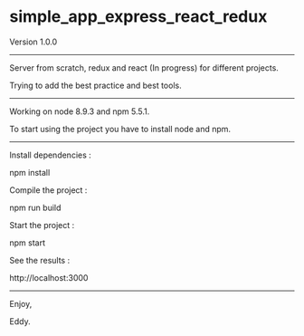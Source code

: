 # simple_app_express_react_redux

Version 1.0.0

---------------------

Server from scratch, redux and react (In progress) for different projects.

Trying to add the best practice and best tools.

---------------------

Working on node 8.9.3 and npm 5.5.1.

To start using the project you have to install node and npm.

---------------------

Install dependencies :

npm install

Compile the project :

npm run build

Start the project :

npm start

See the results :

http://localhost:3000

---------------------

Enjoy,

Eddy.

